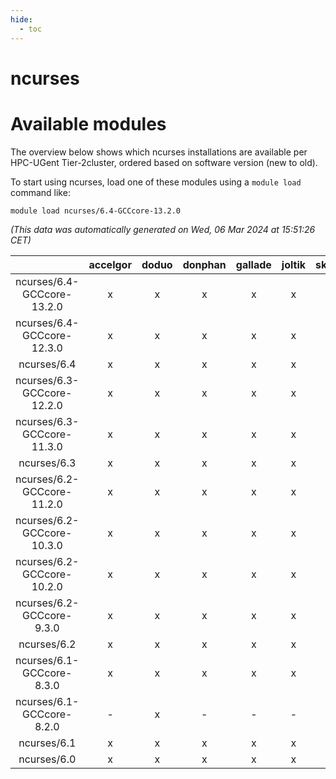```yaml
---
hide:
  - toc
---
```


ncurses
=======

# Available modules


The overview below shows which ncurses installations are available per HPC-UGent Tier-2cluster, ordered based on software version (new to old).

To start using ncurses, load one of these modules using a `module load` command like:

```shell
module load ncurses/6.4-GCCcore-13.2.0
```

*(This data was automatically generated on Wed, 06 Mar 2024 at 15:51:26 CET)*  

| |accelgor|doduo|donphan|gallade|joltik|skitty|
| :---: | :---: | :---: | :---: | :---: | :---: | :---: |
|ncurses/6.4-GCCcore-13.2.0|x|x|x|x|x|x|
|ncurses/6.4-GCCcore-12.3.0|x|x|x|x|x|x|
|ncurses/6.4|x|x|x|x|x|x|
|ncurses/6.3-GCCcore-12.2.0|x|x|x|x|x|x|
|ncurses/6.3-GCCcore-11.3.0|x|x|x|x|x|x|
|ncurses/6.3|x|x|x|x|x|x|
|ncurses/6.2-GCCcore-11.2.0|x|x|x|x|x|x|
|ncurses/6.2-GCCcore-10.3.0|x|x|x|x|x|x|
|ncurses/6.2-GCCcore-10.2.0|x|x|x|x|x|x|
|ncurses/6.2-GCCcore-9.3.0|x|x|x|x|x|x|
|ncurses/6.2|x|x|x|x|x|x|
|ncurses/6.1-GCCcore-8.3.0|x|x|x|x|x|x|
|ncurses/6.1-GCCcore-8.2.0|-|x|-|-|-|-|
|ncurses/6.1|x|x|x|x|x|x|
|ncurses/6.0|x|x|x|x|x|x|
